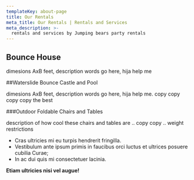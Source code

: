 ```yaml
---
templateKey: about-page
title: Our Rentals
meta_title: Our Rentals | Rentals and Services
meta_description: >-
  rentals and services by Jumping bears party rentals
---
```


## Bounce House

dimesions AxB feet, description words go here, hija help me

##Waterslide Bounce Castle and Pool

dimesions AxB feet, description words go here, hija help me. copy copy copy copy the best

###Outdoor Foldable Chairs and Tables

description of how cool these chairs and tables are .. copy copy .. weight restrictions

- Cras ultricies mi eu turpis hendrerit fringilla.
- Vestibulum ante ipsum primis in faucibus orci luctus et ultrices posuere cubilia Curae;
- In ac dui quis mi consectetuer lacinia.

**Etiam ultricies nisi vel augue!**
